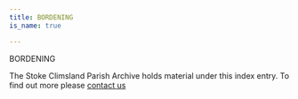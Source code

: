 ```yaml
---
title: BORDENING
is_name: true

---
```


BORDENING


The Stoke Climsland Parish Archive holds material under this index entry. To find out more please [contact us](/contact/)
